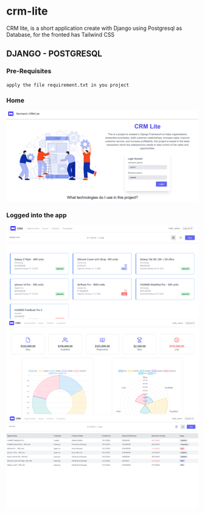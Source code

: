 # crm-lite
CRM lite, is a short application create with Django using Postgresql as Database, for the fronted has Tailwind CSS


## DJANGO - POSTGRESQL
### Pre-Requisites
`apply the file requirement.txt in you project`


### Home
![alt text](https://github.com/Nor-Mand/crm-lite/blob/main/media/picture_bg.png)

### Logged into the app
![alt text](https://github.com/Nor-Mand/crm-lite/blob/main/media/picture_2.png)
![alt text](https://github.com/Nor-Mand/crm-lite/blob/main/media/picture_3.png)
![alt text](https://github.com/Nor-Mand/crm-lite/blob/main/media/picture_4.png)
